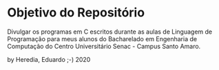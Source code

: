 # Objetivo do Repositório

Divulgar os programas em C escritos durante as aulas
de Linguagem de Programação para meus alunos do 
Bacharelado em Engenharia de Computação do 
Centro Universitário Senac - Campus Santo Amaro.

by Heredia, Eduardo ;-) 2020

